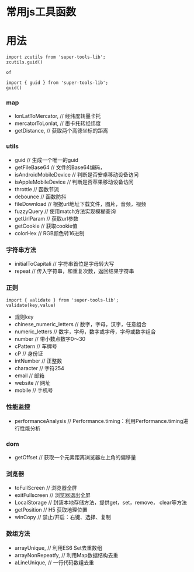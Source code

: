 
# 常用js工具函数

# 用法
```
import zcutils from 'super-tools-lib';
zcutils.guid()

of

import { guid } from 'super-tools-lib';
guid()
```

### map
- lonLatToMercator,       // 经纬度转墨卡托
- mercatorToLonlat,       // 墨卡托转经纬度
- getDistance,            // 获取两个高德坐标的距离

### utils
- guid                    // 生成一个唯一的guid
- getFileBase64           // 文件的Base64编码，
- isAndroidMobileDevice   // 判断是否安卓移动设备访问
- isAppleMobileDevice     // 判断是否苹果移动设备访问
- throttle                // 函数节流
- debounce                // 函数防抖
- fileDownload            // 根据url地址下载文件，图片，音频，视频
- fuzzyQuery              // 使用match方法实现模糊查询
- getUrlParam             // 获取url参数
- getCookie               // 获取cookie值
- colorHex                // RGB颜色转16进制

### 字符串方法
- initialToCapitali       // 字符串首位是字母转大写
- repeat                  // 传入字符串，和重复次数，返回结果字符串

### 正则
```
import { validate } from 'super-tools-lib';
validate(key,value)
```
- 规则key
- chinese_numeric_letters // 数字，字母，汉字，任意组合
- numeric_letters         // 数字，字母，数字或字母，字母或数字组合
- number                  // 带小数点数字0～30
- cPattern                // 车牌号
- cP                      // 身份证
- intNumber               // 正整数
- character               // 字符254
- email                   // 邮箱
- website                 // 网址
- mobile                  // 手机号

### 性能监控
- performanceAnalysis     // Performance.timing：利用Performance.timing进行性能分析

### dom
- getOffset               // 获取一个元素距离浏览器左上角的偏移量

### 浏览器
- toFullScreen            // 浏览器全屏
- exitFullscreen          // 浏览器退出全屏
- LocalStorage            // 封装本地存储方法，提供get，set，remove， clear等方法
- getPosition             // H5 获取地理位置
- winCopy                 // 禁止/开启：右键、选择、复制

### 数组方法
- arrayUnique,            // 利用ES6 Set去重数组
- arrayNonRepeatfy,       // 利用Map数据结构去重
- aLineUnique,            // 一行代码数组去重